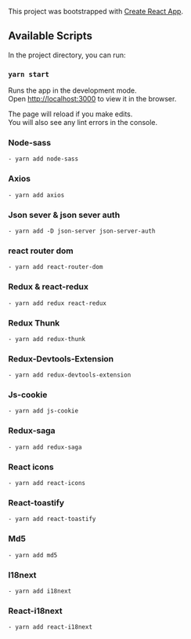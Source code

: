 This project was bootstrapped with [Create React App](https://github.com/facebook/create-react-app).

## Available Scripts

In the project directory, you can run:

### `yarn start`

Runs the app in the development mode.<br />
Open [http://localhost:3000](http://localhost:3000) to view it in the browser.

The page will reload if you make edits.<br />
You will also see any lint errors in the console.

### Node-sass
    - yarn add node-sass

### Axios
    - yarn add axios

### Json sever & json sever auth
    - yarn add -D json-server json-server-auth

### react router dom
    - yarn add react-router-dom

### Redux & react-redux
    - yarn add redux react-redux

### Redux Thunk
    - yarn add redux-thunk

### Redux-Devtools-Extension
    - yarn add redux-devtools-extension

### Js-cookie
    - yarn add js-cookie
    
### Redux-saga
    - yarn add redux-saga

### React icons
    - yarn add react-icons

### React-toastify
    - yarn add react-toastify

### Md5
    - yarn add md5

### I18next
    - yarn add i18next

### React-i18next
    - yarn add react-i18next